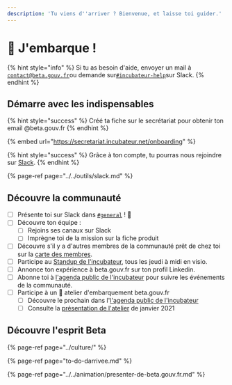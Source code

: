 ```yaml
---
description: 'Tu viens d''arriver ? Bienvenue, et laisse toi guider.'
---
```


# 🛫 J'embarque !

{% hint style="info" %}
Si tu as besoin d'aide, envoyer un mail à [`contact@beta.gouv.fr`](mailto:contact@beta.gouv.Fr)ou demande sur[`#incubateur-help`](https://startups-detat.slack.com/messages/incubateur-help)sur Slack.
{% endhint %}

## Démarre avec les indispensables

{% hint style="success" %}
Créé ta fiche sur le secrétariat  pour obtenir ton email @beta.gouv.fr
{% endhint %}

{% embed url="https://secretariat.incubateur.net/onboarding" %}

{% hint style="success" %}
Grâce à ton compte, tu pourras nous rejoindre sur [Slack](../../outils/slack.md).
{% endhint %}

{% page-ref page="../../outils/slack.md" %}

## Découvre la communauté

* [ ] Présente toi sur Slack dans [`#general`](https://startups-detat.slack.com/messages/general) ! 👋
* [ ] Découvre ton équipe :
  * [ ] Rejoins ses canaux sur Slack
  * [ ] Imprègne toi de la mission sur la fiche produit
* [ ] Découvre s'il y a d'autres membres de la communauté prêt de chez toi sur la [carte des membres](https://doc.incubateur.net/communaute/dinum/locaux/ou-travailler#beta-gouv-fr-en-dehors-de-paris).
* [ ] Participe au [Standup de l'incubateur](../../dinum/rituels/standup.md), tous les jeudi à midi en visio.
* [ ] Annonce ton expérience à beta.gouv.fr sur ton profil Linkedin.
* [ ] Abonne toi à [l'agenda public de l'incubateur](https://calendar.google.com/calendar/embed?src=0ieonqap1r5jeal5ugeuhoovlg%40group.calendar.google.com&ctz=Europe/Paris) pour suivre les événements de la communauté.
* [ ] Participe à un 🛫 atelier d'embarquement beta.gouv.fr 
  * [ ] Découvre le prochain dans l'[l'agenda public de l'incubateur](https://calendar.google.com/calendar/embed?src=0ieonqap1r5jeal5ugeuhoovlg%40group.calendar.google.com&ctz=Europe/Paris)
  * [ ] Consulte la [présentation de l'atelier](https://docs.google.com/presentation/d/1ded7iFFFaPuw9tKcj6g-xLBggAox-QNDjsMamECPqHU/edit#slide=id.p3) de janvier 2021 

## Découvre l'esprit Beta

{% page-ref page="../culture/" %}

{% page-ref page="to-do-darrivee.md" %}

{% page-ref page="../../animation/presenter-de-beta.gouv.fr.md" %}

